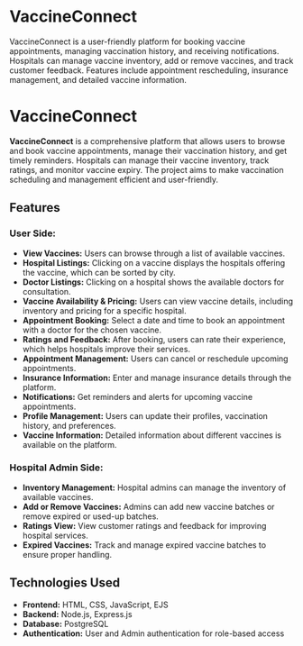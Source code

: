 # VaccineConnect
VaccineConnect is a user-friendly platform for booking vaccine appointments, managing vaccination history, and receiving notifications. Hospitals can manage vaccine inventory, add or remove vaccines, and track customer feedback. Features include appointment rescheduling, insurance management, and detailed vaccine information.

# VaccineConnect

**VaccineConnect** is a comprehensive platform that allows users to browse and book vaccine appointments, manage their vaccination history, and get timely reminders. Hospitals can manage their vaccine inventory, track ratings, and monitor vaccine expiry. The project aims to make vaccination scheduling and management efficient and user-friendly.

## Features

### User Side:
- **View Vaccines:** Users can browse through a list of available vaccines.
- **Hospital Listings:** Clicking on a vaccine displays the hospitals offering the vaccine, which can be sorted by city.
- **Doctor Listings:** Clicking on a hospital shows the available doctors for consultation.
- **Vaccine Availability & Pricing:** Users can view vaccine details, including inventory and pricing for a specific hospital.
- **Appointment Booking:** Select a date and time to book an appointment with a doctor for the chosen vaccine.
- **Ratings and Feedback:** After booking, users can rate their experience, which helps hospitals improve their services.
- **Appointment Management:** Users can cancel or reschedule upcoming appointments.
- **Insurance Information:** Enter and manage insurance details through the platform.
- **Notifications:** Get reminders and alerts for upcoming vaccine appointments.
- **Profile Management:** Users can update their profiles, vaccination history, and preferences.
- **Vaccine Information:** Detailed information about different vaccines is available on the platform.

### Hospital Admin Side:
- **Inventory Management:** Hospital admins can manage the inventory of available vaccines.
- **Add or Remove Vaccines:** Admins can add new vaccine batches or remove expired or used-up batches.
- **Ratings View:** View customer ratings and feedback for improving hospital services.
- **Expired Vaccines:** Track and manage expired vaccine batches to ensure proper handling.

## Technologies Used
- **Frontend:** HTML, CSS, JavaScript, EJS
- **Backend:** Node.js, Express.js
- **Database:** PostgreSQL
- **Authentication:** User and Admin authentication for role-based access
